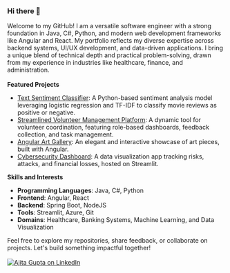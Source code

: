### Hi there 👋

Welcome to my GitHub! I am a versatile software engineer with a strong foundation in Java, C#, Python, and modern web development frameworks like Angular and React. My portfolio reflects my diverse expertise across backend systems, UI/UX development, and data-driven applications. I bring a unique blend of technical depth and practical problem-solving, drawn from my experience in industries like healthcare, finance, and administration.
<br><br>
**Featured Projects**
<br>

- [Text Sentiment Classifier](https://github.com/ajitagupta/textsentimentclassifier): A Python-based sentiment analysis model leveraging logistic regression and TF-IDF to classify movie reviews as positive or negative.
- [Streamlined Volunteer Management Platform](https://github.com/ajitagupta/react-volunteer-management-system): A dynamic tool for volunteer coordination, featuring role-based dashboards, feedback collection, and task management.
- [Angular Art Gallery](https://github.com/ajitagupta/angular-art-gallery): An elegant and interactive showcase of art pieces, built with Angular.
- [Cybersecurity Dashboard](https://github.com/ajitagupta/streamlit-cybersecurity-dashboard): A data visualization app tracking risks, attacks, and financial losses, hosted on Streamlit.

**Skills and Interests**
<br>
- **Programming Languages**: Java, C#, Python
- **Frontend**: Angular, React
- **Backend**: Spring Boot, NodeJS
- **Tools**: Streamlit, Azure, Git
- **Domains**: Healthcare, Banking Systems, Machine Learning, and Data Visualization

Feel free to explore my repositories, share feedback, or collaborate on projects. Let's build something impactful together!
<br><br>
[![Ajita Gupta on LinkedIn](https://img.shields.io/badge/LinkedIn-0077B5?style=for-the-badge&logo=linkedin&logoColor=white)](https://www.linkedin.com/in/ajita-gupta-430900109/)

<!--
**ajitagupta/ajitagupta** is a ✨ _special_ ✨ repository because its `README.md` (this file) appears on your GitHub profile.


More ideas up and about me:

- 🔭 I last wrote a [streamlit dashboard](https://github.com/ajitagupta/streamlit-cybersecurity-dashboard)
- 🌱 I’m currently learning azure, c#, .net
- 👯 I’m looking to collaborate on anything
- 🤔 I’m looking for help with the UI/UX design
- 💬 Ask me about Java, python, full-stack, computer science, linux
- 📫 How to reach me: LinkedIn
- 😄 Pronouns: she
- ⚡ Fun fact: I love to play
-->
